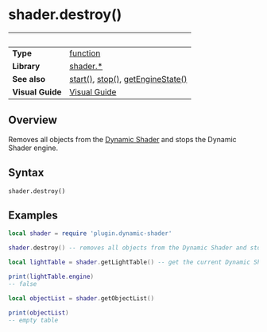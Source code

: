 # shader.destroy()

|                      | &nbsp; 
| -------------------- | ---------------------------------------------------------------
| __Type__             | [function](http://docs.coronalabs.com/api/type/Function.html)
| __Library__          | [shader.*](README.md)
| __See also__         | [start()](start.markdown), [stop()](stop.markdown), [getEngineState()](getEngineState.markdown)
| __Visual Guide__     | [Visual Guide](http://dynamicshader.com/)


## Overview

Removes all objects from the [Dynamic Shader](README.md) and stops the Dynamic Shader engine.

## Syntax

	shader.destroy()

## Examples

``````lua
local shader = require 'plugin.dynamic-shader'

shader.destroy() -- removes all objects from the Dynamic Shader and stops the Dynamic Shader engine

local lightTable = shader.getLightTable() -- get the current Dynamic Shader values

print(lightTable.engine)
-- false

local objectList = shader.getObjectList()

print(objectList)
-- empty table


``````
